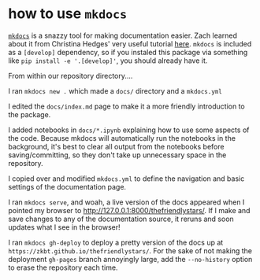 # how to use `mkdocs`

[`mkdocs`](https://www.mkdocs.org/) is a snazzy tool for making documentation easier. Zach learned about it from Christina Hedges' very useful tutorial [here](https://christinahedges.github.io/astronomy_workflow/notebooks/3.0-building/mkdocs.html). `mkdocs` is included as a `[develop]` dependency, so if you instaled this package via something like `pip install -e '.[develop]'`, you should already have it. 

From within our repository directory....

I ran `mkdocs new .` which made a `docs/` directory and a `mkdocs.yml`

I edited the `docs/index.md` page to make it a more friendly introduction to the package. 

I added notebooks in `docs/*.ipynb` explaining how to use some aspects of the code. Because mkdocs will automatically run the notebooks in the background, it's best to clear all output from the notebooks before saving/committing, so they don't take up unnecessary space in the repository.

I copied over and modified `mkdocs.yml` to define the navigation and basic settings of the documentation page. 

I ran `mkdocs serve`, and woah, a live version of the docs appeared when I pointed my browser to http://127.0.0.1:8000/thefriendlystars/. If I make and save changes to any of the documentation source, it reruns and soon updates what I see in the browser!

I ran `mkdocs gh-deploy` to deploy a pretty version of the docs up at `https://zkbt.github.io/thefriendlystars/`. For the sake of not making the deployment `gh-pages` branch annoyingly large, add the `--no-history` option to erase the repository each time.
